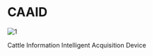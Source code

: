# CAAID 
![1](https://img.shields.io/badge/contributor-XingshiXu-brightgreen.svg)

Cattle Information Intelligent Acquisition Device
